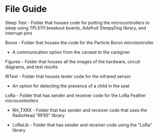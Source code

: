 # File Guide
Sleep Test - Folder that houses code for putting the microcontrollers to sleep using TPL5111 breakout boards, Adafruit SleepyDog library, and interrupt pins

Boron - Folder that houses the code for the Particle Boron microtontroller
- A communication option from the carseat to the caregiver

Figures - Folder that houses all the images of the hardware, circuit diagrams, and test results

IRTest - Folder that houses tester code for the infrared sensor
- An option for detecting the presence of a child in the seat

LoRa - Folder that has sender and receiver code for the LoRa Feather microcontrollers

- RH_TXRX - Folder that has sender and receiver code that uses the RadioHead "RF95" library

- LoRaLib - Folder that has sender and receiver code using the "LoRa" library